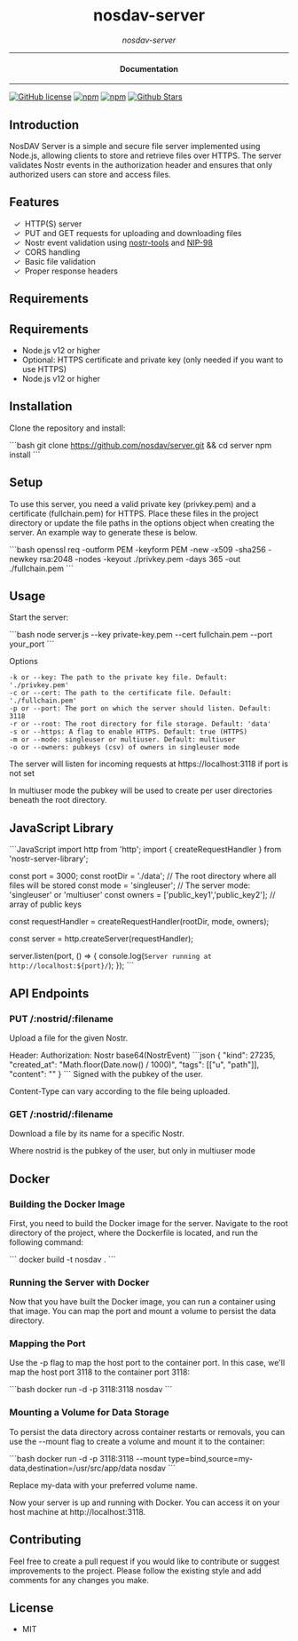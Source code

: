 

<div align="center">  
  <h1>nosdav-server</h1>
</div>

<div align="center">  
<i>nosdav-server</i>
</div>

---

<div align="center">
<h4>Documentation</h4>
</div>

---

[![GitHub license](https://img.shields.io/badge/license-MIT-blue.svg)](https://github.com/nosdav/server/blob/gh-pages/LICENSE)
[![npm](https://img.shields.io/npm/v/nosdav-server)](https://npmjs.com/package/nosdav-server)
[![npm](https://img.shields.io/npm/dw/nosdav-server.svg)](https://npmjs.com/package/nosdav-server)
[![Github Stars](https://img.shields.io/github/stars/nosdav/server.svg)](https://github.com/nosdav/server/)

## Introduction

NosDAV Server is a simple and secure file server implemented using Node.js, allowing clients to store and retrieve files over HTTPS. The server validates Nostr events in the authorization header and ensures that only authorized users can store and access files.


## Features

&nbsp;&nbsp;✓&nbsp; HTTP(S) server  
&nbsp;&nbsp;✓&nbsp; PUT and GET requests for uploading and downloading files  
&nbsp;&nbsp;✓&nbsp; Nostr event validation using [nostr-tools](https://github.com/nbd-wtf/nostr-tools) and [NIP-98](https://github.com/nostr-protocol/nips/blob/master/98.md)  
&nbsp;&nbsp;✓&nbsp; CORS handling  
&nbsp;&nbsp;✓&nbsp; Basic file validation  
&nbsp;&nbsp;✓&nbsp; Proper response headers

## Requirements
## Requirements

- Node.js v12 or higher
- Optional: HTTPS certificate and private key (only needed if you want to use HTTPS)
- Node.js v12 or higher

## Installation

Clone the repository and install:

\`\`\`bash
git clone https://github.com/nosdav/server.git && cd server
npm install
\`\`\`

## Setup

To use this server, you need a valid private key (privkey.pem) and a certificate (fullchain.pem) for HTTPS. Place these files in the project directory or update the file paths in the options object when creating the server.  An example way to generate these is below.

\`\`\`bash
openssl req -outform PEM -keyform PEM -new -x509 -sha256 -newkey rsa:2048 -nodes -keyout ./privkey.pem -days 365 -out ./fullchain.pem
\`\`\`

## Usage
Start the server:

\`\`\`bash
node server.js --key private-key.pem --cert fullchain.pem --port your_port
\`\`\`

Options

    -k or --key: The path to the private key file. Default: './privkey.pem'
    -c or --cert: The path to the certificate file. Default: './fullchain.pem'
    -p or --port: The port on which the server should listen. Default: 3118
    -r or --root: The root directory for file storage. Default: 'data'
    -s or --https: A flag to enable HTTPS. Default: true (HTTPS)
    -m or --mode: singleuser or multiuser. Default: multiuser
    -o or --owners: pubkeys (csv) of owners in singleuser mode

The server will listen for incoming requests at https://localhost:3118 if port is not set

In multiuser mode the pubkey will be used to create per user directories beneath the root directory.

## JavaScript Library

\`\`\`JavaScript
import http from 'http';
import { createRequestHandler } from 'nostr-server-library';

const port = 3000;
const rootDir = './data'; // The root directory where all files will be stored
const mode = 'singleuser'; // The server mode: 'singleuser' or 'multiuser'
const owners = ['public_key1','public_key2']; // array of public keys

const requestHandler = createRequestHandler(rootDir, mode, owners);

const server = http.createServer(requestHandler);

server.listen(port, () => {
  console.log(`Server running at http://localhost:${port}/`);
});
\`\`\`

## API Endpoints

### PUT /:nostrid/:filename
Upload a file for the given Nostr.

Header: Authorization: Nostr base64(NostrEvent)
\`\`\`json
{
  "kind": 27235,
  "created_at": "Math.floor(Date.now() / 1000)",
  "tags": [["u", "path"]],
  "content": ""
}
\`\`\`
Signed with the pubkey of the user.

Content-Type can vary according to the file being uploaded.

### GET /:nostrid/:filename
Download a file by its name for a specific Nostr.

Where nostrid is the pubkey of the user, but only in multiuser mode


## Docker

### Building the Docker Image

First, you need to build the Docker image for the server. Navigate to the root directory of the project, where the Dockerfile is located, and run the following command:

\`\`\`
docker build -t nosdav .
\`\`\`

### Running the Server with Docker

Now that you have built the Docker image, you can run a container using that image. You can map the port and mount a volume to persist the data directory.

### Mapping the Port

Use the -p flag to map the host port to the container port. In this case, we'll map the host port 3118 to the container port 3118:

\`\`\`bash
docker run -d -p 3118:3118 nosdav
\`\`\`

### Mounting a Volume for Data Storage

To persist the data directory across container restarts or removals, you can use the --mount flag to create a volume and mount it to the container:

\`\`\`bash
docker run -d -p 3118:3118 --mount type=bind,source=my-data,destination=/usr/src/app/data nosdav
\`\`\`

Replace my-data with your preferred volume name.

Now your server is up and running with Docker. You can access it on your host machine at http://localhost:3118.

## Contributing

Feel free to create a pull request if you would like to contribute or suggest improvements to the project. Please follow the existing style and add comments for any changes you make.

## License

- MIT